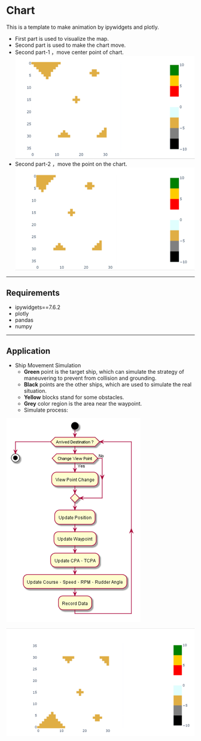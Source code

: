 # Chart

This is a template to make animation by ipywidgets and plotly.

- First part is used to visualize the map.
- Second part is used to make the chart move.
- Second part-1 ，move center point of chart.
![1](data/1.gif)
- Second part-2 ，move the point on the chart. 
![2](data/2.gif)

---
## Requirements

- ipywidgets==7.6.2
- plotly
- pandas
- numpy

---
## Application

- Ship Movement Simulation
    - **Green** point is the target ship, which can simulate the strategy of  maneuvering to prevent from collision and grounding.
    - **Black** points are the other ships, which are used to simulate the real situation.
    - **Yellow** blocks stand for some obstacles.
    - **Grey** color region is the area near the waypoint.
    - Simulate process: 

![flow_chart_sim_ship](data/sim_ship.png)

![sim_ship](data/ship.gif)
